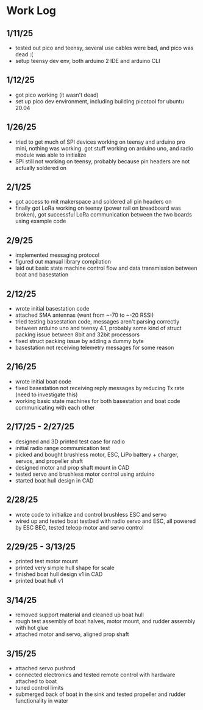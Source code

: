 # Work Log

## 1/11/25
- tested out pico and teensy, several use cables were bad, and pico was dead :(
- setup teensy dev env, both arduino 2 IDE and arduino CLI

## 1/12/25
- got pico working (it wasn't dead)
- set up pico dev environment, including building picotool for ubuntu 20.04

## 1/26/25
- tried to get much of SPI devices working on teensy and arduino pro mini, nothing was working. got stuff working on arduino uno, and radio module was able to initialize
- SPI still not working on teensy, probably because pin headers are not actually soldered on

## 2/1/25
- got access to mit makerspace and soldered all pin headers on
- finally got LoRa working on teensy (power rail on breadboard was broken), got successful LoRa communication between the two boards using example code

## 2/9/25
- implemented messaging protocol
- figured out manual library compilation
- laid out basic state machine control flow and data transmission between boat and basestation

## 2/12/25
- wrote initial basestation code
- attached SMA antennas (went from ~-70 to ~-20 RSSI)
- tried testing basestation code, messages aren't parsing correctly between arduino uno and teensy 4.1, probably some kind of struct packing issue between 8bit and 32bit processors
- fixed struct packing issue by adding a dummy byte
- basestation not receiving telemetry messages for some reason

## 2/16/25
- wrote initial boat code
- fixed basestation not receiving reply messages by reducing Tx rate (need to investigate this)
- working basic state machines for both basestation and boat code communicating with each other

## 2/17/25 - 2/27/25
- designed and 3D printed test case for radio
- initial radio range communication test
- picked and bought brushless motor, ESC, LiPo battery + charger, servos, and propeller shaft
- designed motor and prop shaft mount in CAD
- tested servo and brushless motor control using arduino
- started boat hull design in CAD

## 2/28/25
- wrote code to initialize and control brushless ESC and servo
- wired up and tested boat testbed with radio servo and ESC, all powered by ESC BEC, tested teleop motor and servo control

## 2/29/25 - 3/13/25
- printed test motor mount
- printed very simple hull shape for scale
- finished boat hull design v1 in CAD
- printed boat hull v1

## 3/14/25
- removed support material and cleaned up boat hull
- rough test assembly of boat halves, motor mount, and rudder assembly with hot glue
- attached motor and servo, aligned prop shaft

## 3/15/25
- attached servo pushrod
- connected electronics and tested remote control with hardware attached to boat
- tuned control limits
- submerged back of boat in the sink and tested propeller and rudder functionality in water